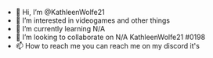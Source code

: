 - 👋 Hi, I’m @KathleenWolfe21
- 👀 I’m interested in videogames and other things 
- 🌱 I’m currently learning N/A
- 💞️ I’m looking to collaborate on N/A KathleenWolfe21 #0198
- 📫 How to reach me you can reach me on my discord it's 

<!---
KathleenWolfe21/KathleenWolfe21 is a ✨ special ✨ repository because its `README.md` (this file) appears on your GitHub profile.
You can click the Preview link to take a look at your changes.
--->
